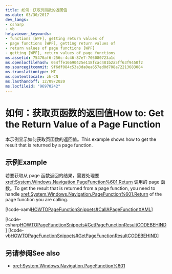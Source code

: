 ```yaml
---
title: 如何：获取页函数的返回值
ms.date: 03/30/2017
dev_langs:
- csharp
- vb
helpviewer_keywords:
- functions [WPF], getting return values of
- page functions [WPF], getting return values of
- return values of page functions [WPF]
- getting [WPF], return values of page functions
ms.assetid: 75470af6-256c-4c46-87e7-705080723a1c
ms.openlocfilehash: 054ffe16690425e118fcac481b2a5ff63f9450f2
ms.sourcegitcommit: 9f6df084c53a3da0ea657ed0d708a72213683084
ms.translationtype: MT
ms.contentlocale: zh-CN
ms.lasthandoff: 12/09/2020
ms.locfileid: "96970242"
---
```

# <a name="how-to-get-the-return-value-of-a-page-function"></a><span data-ttu-id="c4fec-102">如何：获取页函数的返回值</span><span class="sxs-lookup"><span data-stu-id="c4fec-102">How to: Get the Return Value of a Page Function</span></span>
<span data-ttu-id="c4fec-103">本示例显示如何获取页函数的返回值。</span><span class="sxs-lookup"><span data-stu-id="c4fec-103">This example shows how to get the result that is returned by a page function.</span></span>  
  
## <a name="example"></a><span data-ttu-id="c4fec-104">示例</span><span class="sxs-lookup"><span data-stu-id="c4fec-104">Example</span></span>  
 <span data-ttu-id="c4fec-105">若要获取从 page 函数返回的结果，需要处理要 <xref:System.Windows.Navigation.PageFunction%601.Return> 调用的 page 函数。</span><span class="sxs-lookup"><span data-stu-id="c4fec-105">To get the result that is returned from a page function, you need to handle <xref:System.Windows.Navigation.PageFunction%601.Return> of the page function you are calling.</span></span>  
  
 [!code-xaml[HOWTOPageFunctionSnippets#CallAPageFunctionXAML](~/samples/snippets/csharp/VS_Snippets_Wpf/HOWTOPageFunctionSnippets/CSharp/CallingPage.xaml#callapagefunctionxaml)]  
  
 [!code-csharp[HOWTOPageFunctionSnippets#GetPageFunctionResultCODEBEHIND](~/samples/snippets/csharp/VS_Snippets_Wpf/HOWTOPageFunctionSnippets/CSharp/CallingPage.xaml.cs#getpagefunctionresultcodebehind)]
 [!code-vb[HOWTOPageFunctionSnippets#GetPageFunctionResultCODEBEHIND](~/samples/snippets/visualbasic/VS_Snippets_Wpf/HOWTOPageFunctionSnippets/VisualBasic/CallingPage.xaml.vb#getpagefunctionresultcodebehind)]  
  
## <a name="see-also"></a><span data-ttu-id="c4fec-106">另请参阅</span><span class="sxs-lookup"><span data-stu-id="c4fec-106">See also</span></span>

- <xref:System.Windows.Navigation.PageFunction%601>
